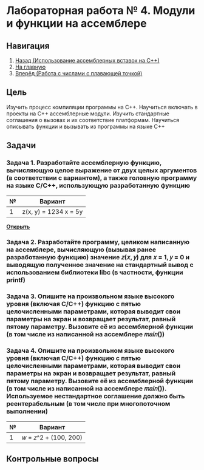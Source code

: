 # Лабораторная работа № 4. Модули и функции на ассемблере

## Навигация

1. [Назад (Использование ассемблерных вставок на С++)](https://github.com/konsilerinos/ACS-labs/blob/main/Lab_3/Lab_3.md)
2. [На главную](https://github.com/konsilerinos/ACS-labs)
3. [Вперёд (Работа с числами с плавающей точкой)](https://github.com/konsilerinos/ACS-labs/blob/main/Lab_5/Lab_5.md)

## Цель

Изучить процесс компиляции программы на С++. Научиться включать в проекты на С++ ассемблерные модули. Изучить стандартные соглашения о вызовах и их соответствие платформам. Научиться описывать функции и вызывать из программы на языке С++

## Задачи

### Задача 1. Разработайте ассемблерную функцию, вычисляющую целое выражение от двух целых аргументов (в соответствии с вариантом), а также головную программу на языке C/C++, использующую разработанную функцию

| № | Вариант |
| - | - |
| 1 | z(x, y) = 1234 x = 5y |

[**Открыть**](https://github.com/konsilerinos/ACS-labs/blob/main/Lab_4/Sources/Task-2.s)

### Задача 2. Разработайте программу, целиком написанную на ассемблере, вычисляющую (вызывая ранее разработанную функцию) значение 𝑧(𝑥, 𝑦) для 𝑥 = 1, 𝑦 = 0 и выводящую полученное значение на стандартный вывод с использованием библиотеки libc (в частности, функции printf)

### Задача 3. Опишите на произвольном языке высокого уровня (включая C/C++) функцию с пятью целочисленными параметрами, которая выводит свои параметры на экран и возвращает результат, равный пятому параметру. Вызовите её из ассемблерной функции (в том числе из написанной на ассемблере 𝑚𝑎𝑖𝑛())

### Задача 4. Опишите на произвольном языке высокого уровня (включая C/C++) функцию с пятью целочисленными параметрами, которая выводит свои параметры на экран и возвращает результат, равный пятому параметру. Вызовите её из ассемблерной функции (в том числе из написанной на ассемблере 𝑚𝑎𝑖𝑛()). Используемое нестандартное соглашение должно быть реентерабельным (в том числе при многопоточном выполнении)

| № | Вариант |
| - | - |
| 1 | 𝑤 = 𝑧^2 + (100, 200) |

## Контрольные вопросы

